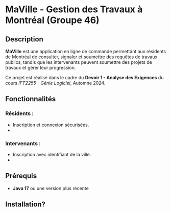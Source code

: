 # MaVille - Gestion des Travaux à Montréal (Groupe 46)

## Description
**MaVille** est une application en ligne de commande permettant aux résidents de Montréal de consulter, signaler et soumettre des requêtes de travaux publics, tandis que les intervenants peuvent soumettre des projets de travaux et gérer leur progression.

Ce projet est réalisé dans le cadre du **Devoir 1 - Analyse des Exigences** du cours *IFT2255 - Génie Logiciel*, Automne 2024.

## Fonctionnalités
### Résidents :
- Inscription et connexion sécurisées.
- 
  

### Intervenants :
- Inscription avec identifiant de la ville.
- 

## Prérequis
- **Java 17** ou une version plus récente

## Installation?


